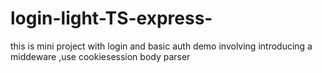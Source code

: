 # login-light-TS-express-
this is mini project with login and basic auth demo involving introducing a middeware ,use cookiesession body parser
